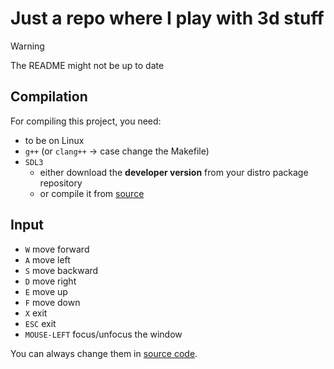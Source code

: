 # Just a repo where I play with 3d stuff

> [!WARNING]  
> The README might not be up to date

## Compilation
For compiling this project, you need:
- to be on Linux
- `g++` (or `clang++` -> case change the Makefile)
- `SDL3` 
    - either download the **developer version** from your distro package repository
    - or compile it from [source](https://github.com/libsdl-org/SDL/tree/main)

## Input
- `W` move forward
- `A` move left
- `S` move backward
- `D` move right
- `E` move up
- `F` move down
- `X` exit
- `ESC` exit
- `MOUSE-LEFT` focus/unfocus the window

You can always change them in [source code](src/linux/first.cpp).
